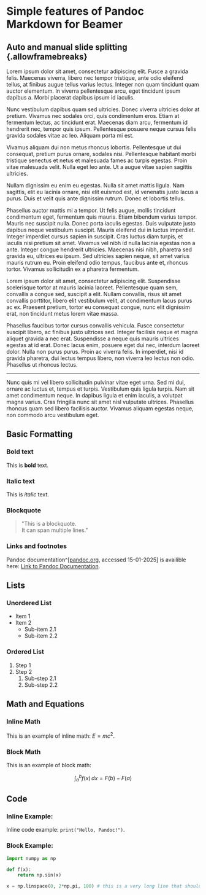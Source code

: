# Simple features of Pandoc Markdown for Beamer

## Auto and manual slide splitting  {.allowframebreaks} 

Lorem ipsum dolor sit amet, consectetur adipiscing elit. Fusce a gravida felis. Maecenas viverra, libero nec tempor tristique, ante odio eleifend tellus, at finibus augue tellus varius lectus. Integer non quam tincidunt quam auctor elementum. In viverra pellentesque arcu, eget tincidunt ipsum dapibus a. Morbi placerat dapibus ipsum id iaculis. 

Nunc vestibulum dapibus quam sed ultricies. Donec viverra ultricies dolor at pretium. Vivamus nec sodales orci, quis condimentum eros. Etiam at fermentum lectus, ac tincidunt erat. Maecenas diam arcu, fermentum id hendrerit nec, tempor quis ipsum. Pellentesque posuere neque cursus felis gravida sodales vitae ac leo. Aliquam porta mi est.

Vivamus aliquam dui non metus rhoncus lobortis. Pellentesque ut dui consequat, pretium purus ornare, sodales nisi. Pellentesque habitant morbi tristique senectus et netus et malesuada fames ac turpis egestas. Proin vitae malesuada velit. Nulla eget leo ante. Ut a augue vitae sapien sagittis ultricies. 

Nullam dignissim eu enim eu egestas. Nulla sit amet mattis ligula. Nam sagittis, elit eu lacinia ornare, nisi elit euismod est, id venenatis justo lacus a purus. Duis et velit quis ante dignissim rutrum. Donec et lobortis tellus.

Phasellus auctor mattis mi a tempor. Ut felis augue, mollis tincidunt condimentum eget, fermentum quis mauris. Etiam bibendum varius tempor. Mauris nec suscipit nulla. Donec porta iaculis egestas. Duis vulputate justo dapibus neque vestibulum suscipit. Mauris eleifend dui in luctus imperdiet. Integer imperdiet cursus sapien in suscipit. Cras luctus diam turpis, et iaculis nisi pretium sit amet. Vivamus vel nibh id nulla lacinia egestas non a ante. Integer congue hendrerit ultricies. Maecenas nisi nibh, pharetra sed gravida eu, ultrices eu ipsum. Sed ultricies sapien neque, sit amet varius mauris rutrum eu. Proin eleifend odio tempus, faucibus ante et, rhoncus tortor. Vivamus sollicitudin ex a pharetra fermentum.

Lorem ipsum dolor sit amet, consectetur adipiscing elit. Suspendisse scelerisque tortor at mauris lacinia laoreet. Pellentesque quam sem, convallis a congue sed, suscipit a elit. Nullam convallis, risus sit amet convallis porttitor, libero elit vestibulum velit, at condimentum lacus purus ac ex. Praesent pretium, tortor eu consequat congue, nunc elit dignissim erat, non tincidunt metus lorem vitae massa. 

Phasellus faucibus tortor cursus convallis vehicula. Fusce consectetur suscipit libero, ac finibus justo ultrices sed. Integer facilisis neque et magna aliquet gravida a nec erat. Suspendisse a neque quis mauris ultrices egestas at id erat. Donec lacus enim, posuere eget dui nec, interdum laoreet dolor. Nulla non purus purus. Proin ac viverra felis. In imperdiet, nisi id gravida pharetra, dui lectus tempus libero, non viverra leo lectus non odio. Phasellus ut rhoncus lectus.

--- 

Nunc quis mi vel libero sollicitudin pulvinar vitae eget urna. Sed mi dui, ornare ac luctus et, tempus et turpis. Vestibulum quis ligula turpis. Nam sit amet condimentum neque. In dapibus ligula et enim iaculis, a volutpat magna varius. Cras fringilla nunc sit amet nisl vulputate ultrices. Phasellus rhoncus quam sed libero facilisis auctor. Vivamus aliquam egestas neque, non commodo arcu vestibulum eget. 

## Basic Formatting

### Bold text

This is **bold** text.

### Italic text

This is *italic* text.

### Blockquote

> "This is a blockquote. \
> It can span multiple lines."

### Links and footnotes

Pandoc documentation^[[pandoc.org](https://pandoc.org), accessed 15-01-2025] is availible here: 
[Link to Pandoc Documentation](https://pandoc.org).

## Lists

### Unordered List

- Item 1
- Item 2
  - Sub-item 2.1
  - Sub-item 2.2

### Ordered List

1. Step 1
2. Step 2
   1. Sub-step 2.1
   2. Sub-step 2.2

## Math and Equations

### Inline Math

This is an example of inline math: $E = mc^2$.

### Block Math

This is an example of block math:

<!-- {#eq:sample-equation} -->
$$
\int_a^b f(x) \,dx = F(b) - F(a)
$$

## Code

### Inline Example:

Inline code example: `print("Hello, Pandoc!")`.

### Block Example:

<!-- {#lst:sample-listing .python caption="Sample Python code listing"} -->
```python
import numpy as np

def f(x):
    return np.sin(x)

x = np.linspace(0, 2*np.pi, 100) # this is a very long line that should be broken into multiple lines
```
